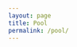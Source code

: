 ```yaml
---
layout: page
title: Pool
permalink: /pool/
---
```

<div id="content">
    <script>

var characters = {
	count: 0,
	appear: function(menu) {
		// select a geometric char from array
		var menu = ['•','◊','∆'];

		// select random integer from 0-2
		var dart = Math.random();
		dart = Math.floor(dart* menu.length );
		var character = menu[dart];

		var idName = 'char-' + this.count++;
		// insert at the beginning of the body element
		$('body').prepend('<span class="character" id="' + idName+ '">'  + character + '</span>');
		// style it with css?
	},
	disappear: function() {
		$('.character').hide();
	},
	move: function(destX, destY) {
		$('.character').animate(
			{ top: destY, left: destX },
		  	3000
		);
	},
	// characters.newColor();

	// change the characters to a random color, using hsl values
	newColor: function() {
		var changeColor = Math.random() *360;
		var cssValue = 'hsl('+changeColor+')';
		$('.character').css('color'.cssValue);
		return undefined;
	},
	// characters.newSize();
	// change the character css to a random font-size between 50 and 400%
	newSize: function() {
		var size = Math.random() * 360;
		$('.character').css('font-size',size)
		return undefined;
	}
}
characters.appear(['•','◊','∆']);
$('body').click( function(event) {
	alert(event.pageX + " " + event.pageY);
	characters.move(event.pageX, event.pageY)
})

</script>

<style>
.character {
	position: absolute;
	font-size: 60px;
}
</style>


  </div>

